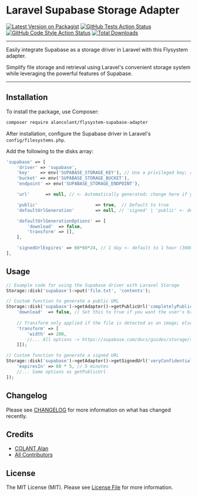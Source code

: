 # Laravel Supabase Storage Adapter

[![Latest Version on Packagist](https://img.shields.io/packagist/v/alancolant/flysystem-supabase-adapter.svg?style=flat-square)](https://packagist.org/packages/alancolant/flysystem-supabase-adapter)
[![GitHub Tests Action Status](https://img.shields.io/github/actions/workflow/status/alancolant/flysystem-supabase-adapter/run-tests.yml?branch=main&label=tests&style=flat-square)](https://github.com/alancolant/flysystem-supabase-adapter/actions?query=workflow%3Arun-tests+branch%3Amain)
[![GitHub Code Style Action Status](https://img.shields.io/github/actions/workflow/status/alancolant/flysystem-supabase-adapter/fix-php-code-style-issues.yml?branch=main&label=code%20style&style=flat-square)](https://github.com/alancolant/flysystem-supabase-adapter/actions?query=workflow%3A"Fix+PHP+code+style+issues"+branch%3Amain)
[![Total Downloads](https://img.shields.io/packagist/dt/alancolant/flysystem-supabase-adapter.svg?style=flat-square)](https://packagist.org/packages/alancolant/flysystem-supabase-adapter)

___
Easily integrate Supabase as a storage driver in Laravel with this Flysystem adapter.

Simplify file storage and retrieval using Laravel's convenient storage system while leveraging the powerful features of Supabase.
___
## Installation

To install the package, use Composer:

```bash
composer require alancolant/flysystem-supabase-adapter
```

After installation, configure the Supabase driver in Laravel's `config/filesystems.php`.

Add the following to the disks array:

```php
'supabase' => [
    'driver' => 'supabase',
    'key'    => env('SUPABASE_STORAGE_KEY'), // Use a privileged key; read-only does not work
    'bucket' => env('SUPABASE_STORAGE_BUCKET'),
    'endpoint' => env('SUPABASE_STORAGE_ENDPOINT'),

    'url'      => null, // <- Automatically generated; change here if you are using a proxy

    'public'                      => true,  // Default to true
    'defaultUrlGeneration'        => null, // 'signed' | 'public' <- default depends on public

    'defaultUrlGenerationOptions' => [
        'download'  => false,
        'transform' => [],
    ],

    'signedUrlExpires' => 60*60*24, // 1 day <- default to 1 hour (3600)
],
```


## Usage

```php
// Example code for using the Supabase driver with Laravel Storage
Storage::disk('supabase')->put('file.txt', 'contents');

// Custom function to generate a public URL
Storage::disk('supabase')->getAdapter()->getPublicUrl('completelyPublicFile.png', [
    'download'  => false, // Set this to true if you want the user's browser to automatically trigger download
    
    // Transform only applied if the file is detected as an image; else ignored
    'transform' => [ 
        'width' => 200,
        //... All options -> https://supabase.com/docs/guides/storage/serving/image-transformations#transformation-options
    ]]);

// Custom function to generate a signed URL
Storage::disk('supabase')->getAdapter()->getSignedUrl('veryConfidentialFile.png', [
    'expiresIn' => 60 * 5, // 5 minutes
    //... Same options as getPublicUrl
]);
```

## Changelog

Please see [CHANGELOG](CHANGELOG.md) for more information on what has changed recently.

## Credits

- [COLANT Alan](https://github.com/alancolant)
- [All Contributors](../../contributors)

## License

The MIT License (MIT). Please see [License File](LICENSE.md) for more information.
